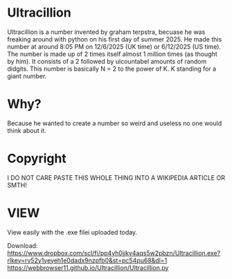 # Ultracillion
Ultracillion is a number invented by graham terpstra, becuase he was freaking around with python on his first day of summer 2025.
He made this number at around 8:05 PM on 12/6/2025 (UK time) or 6/12/2025 (US time).
The number is made up of 2 times itself almost 1 million times (as thought by him).
It consists of a 2 followed by ulcountabel amounts of random didgits.
This number is basically N = 2 to the power of K. K standing for a giant number.

# Why?
Because he wanted to create a number so weird and useless no one would think about it.

# Copyright
I DO NOT CARE PASTE THIS WHOLE THING INTO A WIKIPEDIA ARTICLE OR SMTH!

# VIEW
View easily with the .exe filei uploaded today.

Download:
https://www.dropbox.com/scl/fi/pp4yh0jjkv4aqs5w2pbzn/Ultracillion.exe?rlkey=rv52y1yeyeh1e0dadx9nzpfb0&st=pc54pu68&dl=1
https://webbrowser11.github.io/Ultracillion/Ultracillion.py
